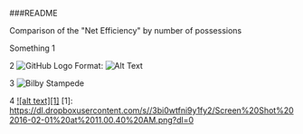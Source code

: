 ###README

Comparison of the "Net Efficiency" by number of possessions


Something 1
<link rel="shortcut icon" href="https://dl.dropboxusercontent.com/s//3bi0wtfni9y1fy2/Screen%20Shot%202016-02-01%20at%2011.00.40%20AM.png?dl=0">


2
![GitHub Logo](https://dl.dropboxusercontent.com/s//3bi0wtfni9y1fy2/Screen%20Shot%202016-02-01%20at%2011.00.40%20AM.png?dl=0)
Format: ![Alt Text](url)

3
![Bilby Stampede](https://dl.dropboxusercontent.com/s//3bi0wtfni9y1fy2/Screen%20Shot%202016-02-01%20at%2011.00.40%20AM.png?dl=0)


4
<a href="https://dl.dropboxusercontent.com/s//3bi0wtfni9y1fy2/Screen%20Shot%202016-02-01%20at%2011.00.40%20AM.png?dl=0">![alt text][1]</a>
[1]: https://dl.dropboxusercontent.com/s//3bi0wtfni9y1fy2/Screen%20Shot%202016-02-01%20at%2011.00.40%20AM.png?dl=0

